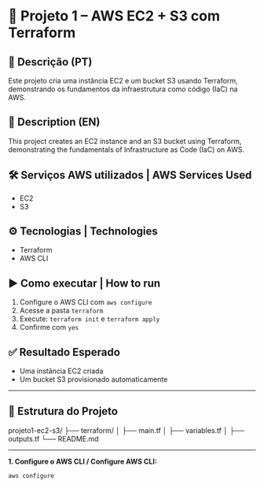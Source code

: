 # 🚀 Projeto 1 – AWS EC2 + S3 com Terraform

## 📌 Descrição (PT)
Este projeto cria uma instância EC2 e um bucket S3 usando Terraform, demonstrando os fundamentos da infraestrutura como código (IaC) na AWS.

## 📌 Description (EN)
This project creates an EC2 instance and an S3 bucket using Terraform, demonstrating the fundamentals of Infrastructure as Code (IaC) on AWS.

## 🛠️ Serviços AWS utilizados | AWS Services Used
- EC2
- S3

## ⚙️ Tecnologias | Technologies
- Terraform
- AWS CLI

## ▶️ Como executar | How to run
1. Configure o AWS CLI com `aws configure`
2. Acesse a pasta `terraform`
3. Execute: `terraform init` e `terraform apply`   
4. Confirme com `yes`

## ✅ Resultado Esperado
- Uma instância EC2 criada
- Um bucket S3 provisionado automaticamente

---

## 📂 Estrutura do Projeto

projeto1-ec2-s3/ ├── terraform/ │ ├── main.tf │ ├── variables.tf │ ├── outputs.tf └── README.md

---

**1. Configure o AWS CLI / Configure AWS CLI:**
```bash
aws configure

